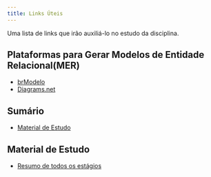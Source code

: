 ```yaml
---
title: Links Úteis
---
```


Uma lista de links que irão auxiliá-lo no estudo da disciplina.

## Plataformas para Gerar Modelos de Entidade Relacional(MER)

- [brModelo](https://sourceforge.net/projects/brmodelo/files/latest/download)
- [Diagrams.net](https://app.diagrams.net/)

## Sumário

- [Material de Estudo](#material-de-estudo)

## Material de Estudo

- [Resumo de todos os estágios](https://drive.google.com/file/d/1P8qSvIK-IW1Jal3fSy_UdGfZ1ugGyewp/view?usp=sharing)

